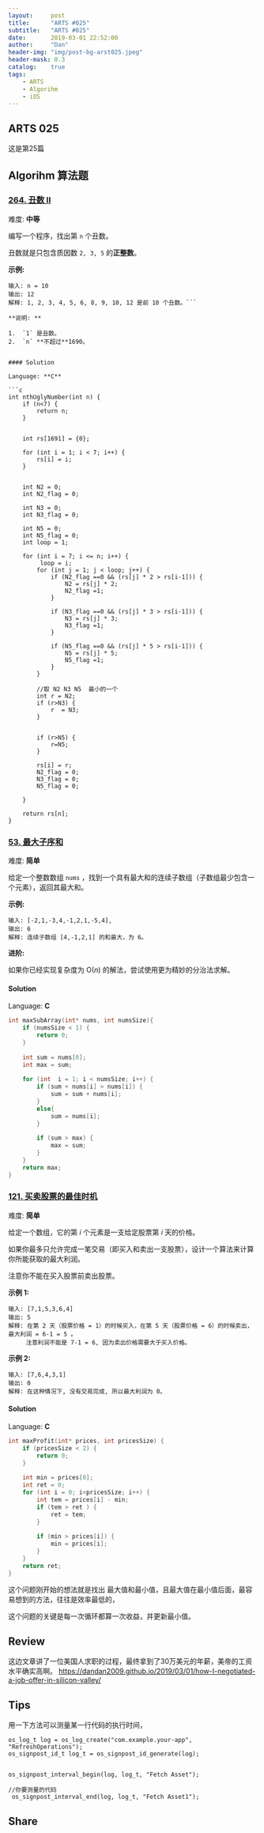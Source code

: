 ```yaml
---
layout:     post
title:      "ARTS #025"
subtitle:   "ARTS #025"
date:       2019-03-01 22:52:00
author:     "Dan"
header-img: "img/post-bg-arst025.jpeg"
header-mask: 0.3
catalog:    true
tags:
    - ARTS
    - Algorihm
    - iOS
---
```




## ARTS 025
这是第25篇

## Algorihm 算法题
### [264\. 丑数 II](https://leetcode-cn.com/problems/ugly-number-ii/)

难度: **中等**

编写一个程序，找出第 `n` 个丑数。

丑数就是只包含质因数 `2, 3, 5` 的**正整数**。

**示例:**

```
输入: n = 10
输出: 12
解释: 1, 2, 3, 4, 5, 6, 8, 9, 10, 12 是前 10 个丑数。```

**说明: ** 

1.  `1` 是丑数。
2.  `n` **不超过**1690。


#### Solution

Language: **C**

```c
int nthUglyNumber(int n) {
    if (n<7) {
        return n;
    }


    int rs[1691] = {0};

    for (int i = 1; i < 7; i++) {
        rs[i] = i;
    }


    int N2 = 0;
    int N2_flag = 0;

    int N3 = 0;
    int N3_flag = 0;

    int N5 = 0;
    int N5_flag = 0;
    int loop = 1;

    for (int i = 7; i <= n; i++) {
         loop = i;
        for (int j = 1; j < loop; j++) {
            if (N2_flag ==0 && (rs[j] * 2 > rs[i-1])) {
                N2 = rs[j] * 2;
                N2_flag =1;
            }

            if (N3_flag ==0 && (rs[j] * 3 > rs[i-1])) {
                N3 = rs[j] * 3;
                N3_flag =1;
            }

            if (N5_flag ==0 && (rs[j] * 5 > rs[i-1])) {
                N5 = rs[j] * 5;
                N5_flag =1;
            }
        }

        //取 N2 N3 N5  最小的一个
        int r = N2;
        if (r>N3) {
            r  = N3;
        }


        if (r>N5) {
            r=N5;
        }

        rs[i] = r;
        N2_flag = 0;
        N3_flag = 0;
        N5_flag = 0;

    }

    return rs[n];
}
```


### [53\. 最大子序和](https://leetcode-cn.com/problems/maximum-subarray/)

难度: **简单**


给定一个整数数组 `nums` ，找到一个具有最大和的连续子数组（子数组最少包含一个元素），返回其最大和。

**示例:**

```
输入: [-2,1,-3,4,-1,2,1,-5,4],
输出: 6
解释: 连续子数组 [4,-1,2,1] 的和最大，为 6。
```

**进阶:**

如果你已经实现复杂度为 O(_n_) 的解法，尝试使用更为精妙的分治法求解。


#### Solution

Language: **C**

```c
int maxSubArray(int* nums, int numsSize){
    if (numsSize < 1) {
        return 0;
    }
    
    int sum = nums[0];
    int max = sum;
    
    for (int  i = 1; i < numsSize; i++) {
        if (sum + nums[i] > nums[i]) {
            sum = sum + nums[i];
        }
        else{
            sum = nums[i];
        }
        
        if (sum > max) {
            max = sum;
        }
    }
    return max;
}

```


### [121\. 买卖股票的最佳时机](https://leetcode-cn.com/problems/best-time-to-buy-and-sell-stock/)

难度: **简单**


给定一个数组，它的第 _i_ 个元素是一支给定股票第 _i_ 天的价格。

如果你最多只允许完成一笔交易（即买入和卖出一支股票），设计一个算法来计算你所能获取的最大利润。

注意你不能在买入股票前卖出股票。

**示例 1:**

```
输入: [7,1,5,3,6,4]
输出: 5
解释: 在第 2 天（股票价格 = 1）的时候买入，在第 5 天（股票价格 = 6）的时候卖出，最大利润 = 6-1 = 5 。
     注意利润不能是 7-1 = 6, 因为卖出价格需要大于买入价格。
```

**示例 2:**

```
输入: [7,6,4,3,1]
输出: 0
解释: 在这种情况下, 没有交易完成, 所以最大利润为 0。
```


#### Solution

Language: **C**

```c
int maxProfit(int* prices, int pricesSize) {
    if (pricesSize < 2) {
        return 0;
    }
    
    int min = prices[0];
    int ret = 0;
    for (int i = 0; i<pricesSize; i++) {
        int tem = prices[i] - min;
        if (tem > ret ) {
            ret = tem;
        }
        
        if (min > prices[i]) {
            min = prices[i];
        }
    }
    return ret;
}
```
这个问题刚开始的想法就是找出 最大值和最小值，且最大值在最小值后面，最容易想到的方法，往往是效率最低的，

这个问题的关键是每一次循环都算一次收益，并更新最小值。







## Review   
这边文章讲了一位美国人求职的过程，最终拿到了30万美元的年薪，美帝的工资水平确实高啊。
https://dandan2009.github.io/2019/03/01/how-I-negotiated-a-job-offer-in-silicon-valley/

## Tips   

用一下方法可以测量某一行代码的执行时间，

    os_log_t log = os_log_create("com.example.your-app",  "RefreshOperations");
    os_signpost_id_t log_t = os_signpost_id_generate(log);

    
    os_signpost_interval_begin(log, log_t, "Fetch Asset");
    
    //你要测量的代码
     os_signpost_interval_end(log, log_t, "Fetch Asset1");



## Share  








